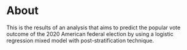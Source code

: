 # About

This is the results of an analysis that aims to predict the popular vote outcome of the 2020 American federal election by using a logistic regression mixed model with post-stratification technique. 

